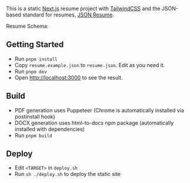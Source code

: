 This is a static [Next.js](https://nextjs.org/) resume project with [TailwindCSS](https://tailwindcss.com/) and the JSON-based standard for resumes, [JSON Resume](https://jsonresume.org/schema/).

Resume Schema: 

## Getting Started

- Run `pnpm install`
- Copy `resume.example.json` to `resume.json`. Edit as you need it.
- Run `pnpm dev`
- Open [http://localhost:3000](http://localhost:3000) to see the result.

## Build

- PDF generation uses Puppeteer (Chrome is automatically installed via postinstall hook)
- DOCX generation uses html-to-docx npm package (automatically installed with dependencies)
- Run `pnpm build`

## Deploy

- Edit `<TARGET>` in `deploy.sh`
- Run `sh ./deploy.sh` to deploy the static site
